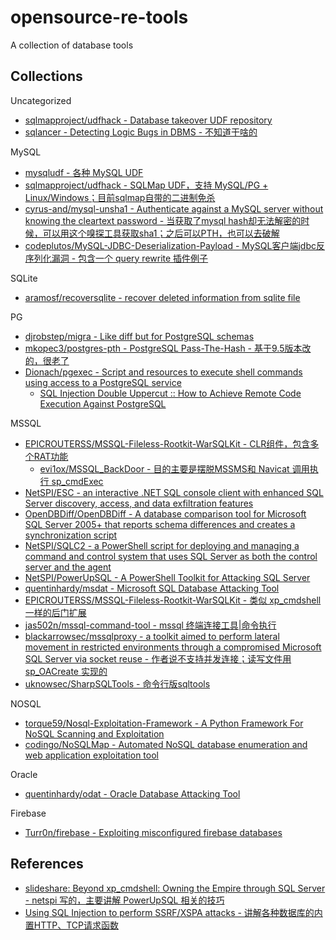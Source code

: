 # opensource-re-tools

A collection of database tools

## Collections

Uncategorized

* [sqlmapproject/udfhack - Database takeover UDF repository](https://github.com/sqlmapproject/udfhack)
* [sqlancer - Detecting Logic Bugs in DBMS - 不知道干啥的](https://github.com/sqlancer/sqlancer)

MySQL

* [mysqludf - 各种 MySQL UDF](https://github.com/mysqludf)
* [sqlmapproject/udfhack - SQLMap UDF，支持 MySQL/PG + Linux/Windows；目前sqlmap自带的二进制免杀](https://github.com/sqlmapproject/udfhack)
* [cyrus-and/mysql-unsha1 - Authenticate against a MySQL server without knowing the cleartext password - 当获取了mysql hash却无法解密的时候，可以用这个嗅探工具获取sha1；之后可以PTH，也可以去破解](https://github.com/cyrus-and/mysql-unsha1)
* [codeplutos/MySQL-JDBC-Deserialization-Payload - MySQL客户端jdbc反序列化漏洞 - 包含一个 query rewrite 插件例子](https://github.com/codeplutos/MySQL-JDBC-Deserialization-Payload)

SQLite

* [aramosf/recoversqlite - recover deleted information from sqlite file](https://github.com/aramosf/recoversqlite)

PG

* [djrobstep/migra - Like diff but for PostgreSQL schemas](https://github.com/djrobstep/migra)
* [mkopec3/postgres-pth - PostgreSQL Pass-The-Hash - 基于9.5版本改的，很老了](https://github.com/mkopec3/postgres-pth)
* [Dionach/pgexec - Script and resources to execute shell commands using access to a PostgreSQL service](https://github.com/Dionach/pgexec)
  * [SQL Injection Double Uppercut :: How to Achieve Remote Code Execution Against PostgreSQL](https://srcincite.io/blog/2020/06/26/sql-injection-double-uppercut-how-to-achieve-remote-code-execution-against-postgresql.html)

MSSQL

* [EPICROUTERSS/MSSQL-Fileless-Rootkit-WarSQLKit - CLR组件，包含多个RAT功能](https://github.com/EPICROUTERSS/MSSQL-Fileless-Rootkit-WarSQLKit)
  * [evi1ox/MSSQL_BackDoor - 目的主要是摆脱MSSMS和 Navicat 调用执行 sp_cmdExec](https://github.com/evi1ox/MSSQL_BackDoor)
* [NetSPI/ESC - an interactive .NET SQL console client with enhanced SQL Server discovery, access, and data exfiltration features](https://github.com/NetSPI/ESC)
* [OpenDBDiff/OpenDBDiff - A database comparison tool for Microsoft SQL Server 2005+ that reports schema differences and creates a synchronization script](https://github.com/OpenDBDiff/OpenDBDiff)
* [NetSPI/SQLC2 - a PowerShell script for deploying and managing a command and control system that uses SQL Server as both the control server and the agent](https://github.com/NetSPI/SQLC2)
* [NetSPI/PowerUpSQL - A PowerShell Toolkit for Attacking SQL Server](https://github.com/NetSPI/PowerUpSQL)
* [quentinhardy/msdat - Microsoft SQL Database Attacking Tool](https://github.com/quentinhardy/msdat)
* [EPICROUTERSS/MSSQL-Fileless-Rootkit-WarSQLKit - 类似 xp_cmdshell 一样的后门扩展](https://github.com/EPICROUTERSS/MSSQL-Fileless-Rootkit-WarSQLKit)
* [jas502n/mssql-command-tool - mssql 终端连接工具|命令执行](https://github.com/jas502n/mssql-command-tool)
* [blackarrowsec/mssqlproxy - a toolkit aimed to perform lateral movement in restricted environments through a compromised Microsoft SQL Server via socket reuse - 作者说不支持并发连接；读写文件用 sp_OACreate 实现的](https://github.com/blackarrowsec/mssqlproxy)
* [uknowsec/SharpSQLTools - 命令行版sqltools](https://github.com/uknowsec/SharpSQLTools)

NOSQL

* [torque59/Nosql-Exploitation-Framework - A Python Framework For NoSQL Scanning and Exploitation](https://github.com/torque59/Nosql-Exploitation-Framework)
* [codingo/NoSQLMap - Automated NoSQL database enumeration and web application exploitation tool](https://github.com/codingo/NoSQLMap)

Oracle

* [quentinhardy/odat - Oracle Database Attacking Tool](https://github.com/quentinhardy/odat)

Firebase

* [Turr0n/firebase - Exploiting misconfigured firebase databases](https://github.com/Turr0n/firebase)

## References

* [slideshare: Beyond xp_cmdshell: Owning the Empire through SQL Server - netspi 写的，主要讲解 PowerUpSQL 相关的技巧](https://www.slideshare.net/nullbind/beyond-xpcmdshell-owning-the-empire-through-sql-server)
* [Using SQL Injection to perform SSRF/XSPA attacks - 讲解各种数据库的内置HTTP、TCP请求函数](https://ibreak.software/2020/06/using-sql-injection-to-perform-ssrf-xspa-attacks/)



